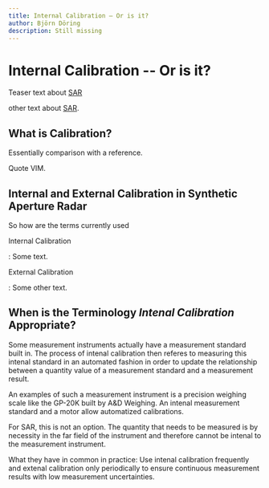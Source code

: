 ```yaml
---
title: Internal Calibration — Or is it?
author: Björn Döring
description: Still missing
---
```


Internal Calibration -- Or is it?
=================================


Teaser text about [SAR]

<!--more-->

other text about [SAR].


What is Calibration?
--------------------

Essentially comparison with a reference.

Quote VIM.


Internal and External Calibration in Synthetic Aperture Radar
-------------------------------------------------------------

So how are the terms currently used 

Internal Calibration

:    Some text.

External Calibration

:    Some other text.


When is the Terminology *Intenal Calibration* Appropriate?
-----------------------------------------------------------

Some measurement instruments actually have a measurement standard built in. The process of intenal calibration then referes to measuring this intenal standard in an automated fashion in order to update the relationship between a quantity value of a measurement standard and a measurement result.

An examples of such a measurement instrument is a precision weighing scale like the GP-20K built by A&D Weighing. An intenal measurement standard and a motor allow automatized calibrations.

For SAR, this is not an option. The quantity that needs to be measured is by necessity in the far field of the instrument and therefore cannot be intenal to the measurement instrument.

What they have in common in practice: Use intenal calibration frequently and extenal calibration only periodically to ensure continuous measurement results with low measurement uncertainties.



[SAR]: http://en.wikipedia.org/sar "Synthetic aperture radar"

